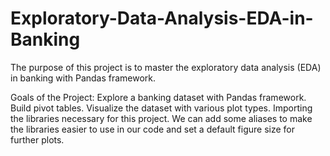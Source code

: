 # Exploratory-Data-Analysis-EDA-in-Banking
The purpose of this project is to master the exploratory data analysis (EDA) in banking with Pandas framework.

Goals of the Project:
Explore a banking dataset with Pandas framework. Build pivot tables. Visualize the dataset with various plot types.
Importing the libraries necessary for this project. We can add some aliases to make the libraries easier to use in our code and set a default figure size for further plots.
